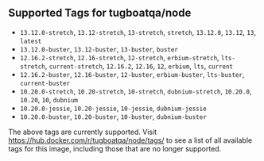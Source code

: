## Supported Tags for tugboatqa/node

* `13.12.0-stretch`, `13.12-stretch`, `13-stretch`, `stretch`, `13.12.0`, `13.12`, `13`, `latest`
* `13.12.0-buster`, `13.12-buster`, `13-buster`, `buster`
* `12.16.2-stretch`, `12.16-stretch`, `12-stretch`, `erbium-stretch`, `lts-stretch`, `current-stretch`, `12.16.2`, `12.16`, `12`, `erbium`, `lts`, `current`
* `12.16.2-buster`, `12.16-buster`, `12-buster`, `erbium-buster`, `lts-buster`, `current-buster`
* `10.20.0-stretch`, `10.20-stretch`, `10-stretch`, `dubnium-stretch`, `10.20.0`, `10.20`, `10`, `dubnium`
* `10.20.0-jessie`, `10.20-jessie`, `10-jessie`, `dubnium-jessie`
* `10.20.0-buster`, `10.20-buster`, `10-buster`, `dubnium-buster`

The above tags are currently supported. Visit https://hub.docker.com/r/tugboatqa/node/tags/ to see a list of all available tags for this image, including those that are no longer supported.
